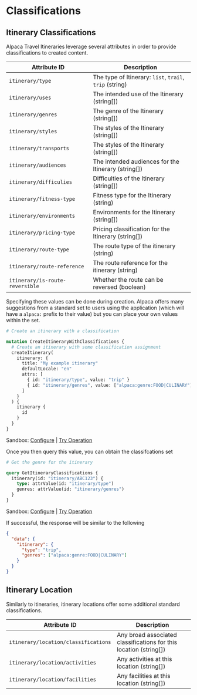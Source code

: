 [//]: # "Weight: 14"

# Classifications

## Itinerary Classifications

Alpaca Travel Itineraries leverage several attributes in order to provide
classifications to created content.

| Attribute ID                    | Description                                             |
| ------------------------------- | ------------------------------------------------------- |
| `itinerary/type`                | The type of Itinerary: `list`, `trail`, `trip` (string) |
| `itinerary/uses`                | The intended use of the Itinerary (string\[])           |
| `itinerary/genres`              | The genre of the Itinerary (string\[])                  |
| `itinerary/styles`              | The styles of the Itinerary (string\[])                 |
| `itinerary/transports`          | The styles of the Itinerary (string\[])                 |
| `itinerary/audiences`           | The intended audiences for the Itinerary (string\[])    |
| `itinerary/difficulies`         | Difficulties of the Itinerary (string\[])               |
| `itinerary/fitness-type`        | Fitness type for the Itinerary (string)                 |
| `itinerary/environments`        | Environments for the Itinerary (string\[])              |
| `itinerary/pricing-type`        | Pricing classification for the Itinerary (string\[])    |
| `itinerary/route-type`          | The route type of the itinerary (string)                |
| `itinerary/route-reference`     | The route reference for the itinerary (string)          |
| `itinerary/is-route-reversible` | Whether the route can be reversed (boolean)             |

Specifying these values can be done during creation. Alpaca offers many
suggestions from a standard set to users using the application (which will have
a `alpaca:` prefix to their value) but you can place your own values within the
set.

```graphql
# Create an itinerary with a classification

mutation CreateItineraryWithClassifications {
  # Create an itinerary with some classification assignment
  createItinerary(
    itinerary: {
      title: "My example itinerary"
      defaultLocale: "en"
      attrs: [
        { id: "itinerary/type", value: "trip" }
        { id: "itinerary/genres", value: ["alpaca:genre:FOOD|CULINARY"] }
      ]
    }
  ) {
    itinerary {
      id
    }
  }
}
```

Sandbox: [Configure](/topics/graphql/Apollo%20Sandbox/) |
[Try Operation](https://studio.apollographql.com/sandbox/explorer?explorerURLState=N4IgJg9gxgrgtgUwHYBcQC4QGIAEBhAJwQEMUEdikcBLFapBA4ggTxwHdaALCnKAG2IBnIdQBm1KKWoQkAHXlI4MFNNn4ipBAEk6DJqwDq3PIJHjJapEJzAFOHLkIkyFKrXqNmbTih5CIRD4zUQkpOnVhUQBzJWQUez5NMl1PAxYACkSHD31vdFtshxw6FH4EArkQAFk2BAAPYjgAB3KaPS9WKqKHMAQxYhh+FAAZaGJyypBkbqpih1IUAiECgG0e4uAaMCnczpYAehQWZoQqgBocADcJmAqcKqXqZqqcAF8Nhy3qHYeQPfSB2iyCIQgu11u93WIAmzWIUnQwKQRHQADEAPLogAiAB88ABVEbaAByAEEAEoATSqAF13hsaUUPnMAJSFOY5DrpdnzHJgJmJZlvEBvIA)

Once you then query this value, you can obtain the classifcations set

```graphql
# Get the genre for the itinerary

query GetItineraryClassifications {
  itinerary(id: "itinerary/ABC123") {
    type: attrValue(id: "itinerary/type")
    genres: attrValue(id: "itinerary/genres")
  }
}
```

Sandbox: [Configure](/topics/graphql/Apollo%20Sandbox/) |
[Try Operation](https://studio.apollographql.com/sandbox/explorer?explorerURLState=N4IgJg9gxgrgtgUwHYBcQC4QGIAEBxBFHFACwRwHNkAncgMwmuLJwEsVWkFqBDagTwA6SYQEcY3fvkIBJDl14CAwgBseAZ3Ws6rKDw4Qk6nMGE4287n34AKVmHQ5BIdpysCA9AEEAQkoCMAEwAzM4AlCZm5sT8AA4Ijvoo1ABqPCoSdg5OLpaK-B4ocQjhUeZUSLTqiSjJaRkIWY7OrgrWHhVVpUjmAL7CvSC9QA)

If successful, the response will be similar to the following

```json
{
  "data": {
    "itinerary": {
      "type": "trip",
      "genres": ["alpaca:genre:FOOD|CULINARY"]
    }
  }
}
```

## Itinerary Location

Similarly to itineraries, itinerary locations offer some additional standard
classifications.

| Attribute ID                         | Description                                                        |
| ------------------------------------ | ------------------------------------------------------------------ |
| `itinerary/location/classifications` | Any broad associated classifications for this location (string\[]) |
| `itinerary/location/activities`      | Any activities at this location (string\[])                        |
| `itinerary/location/facilities`      | Any facilities at this location (string\[])                        |
